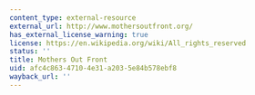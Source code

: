 ```yaml
---
content_type: external-resource
external_url: http://www.mothersoutfront.org/
has_external_license_warning: true
license: https://en.wikipedia.org/wiki/All_rights_reserved
status: ''
title: Mothers Out Front
uid: afc4c863-4710-4e31-a203-5e84b578ebf8
wayback_url: ''
---
```

